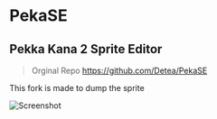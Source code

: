 # PekaSE
Pekka Kana 2 Sprite Editor
---
> Orginal Repo https://github.com/Detea/PekaSE
 
This fork is made to dump the sprite

![Screenshot](https://i.imgur.com/KcXhkxb.png)
